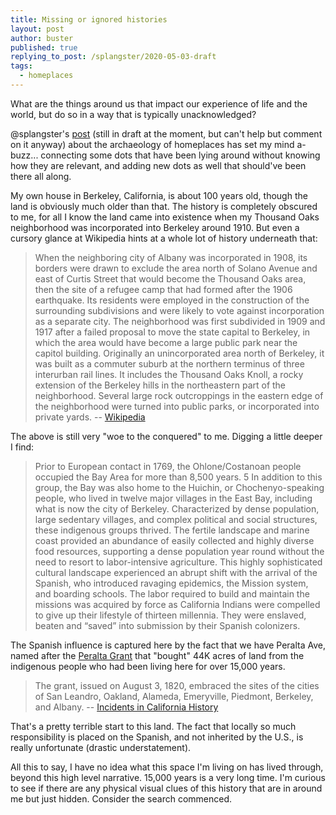 ```yaml
---
title: Missing or ignored histories
layout: post
author: buster
published: true
replying_to_post: /splangster/2020-05-03-draft
tags:
  - homeplaces
---
```


What are the things around us that impact our experience of life and the world, but do so in a way that is typically unacknowledged?

@splangster's [post](/rickshaw/splangster/2020-05-03-draft) (still in draft at the moment, but can't help but comment on it anyway) about the archaeology of homeplaces has set my mind a-buzz... connecting some dots that have been lying around without knowing how they are relevant, and adding new dots as well that should've been there all along. 

My own house in Berkeley, California, is about 100 years old, though the land is obviously much older than that. The history is completely obscured to me, for all I know the land came into existence when my Thousand Oaks neighborhood was incorporated into Berkeley around 1910. But even a cursory glance at Wikipedia hints at a whole lot of history underneath that:

> When the neighboring city of Albany was incorporated in 1908, its borders were drawn to exclude the area north of Solano Avenue and east of Curtis Street that would become the Thousand Oaks area, then the site of a refugee camp that had formed after the 1906 earthquake. Its residents were employed in the construction of the surrounding subdivisions and were likely to vote against incorporation as a separate city. The neighborhood was first subdivided in 1909 and 1917 after a failed proposal to move the state capital to Berkeley, in which the area would have become a large public park near the capitol building. Originally an unincorporated area north of Berkeley, it was built as a commuter suburb at the northern terminus of three interurban rail lines. It includes the Thousand Oaks Knoll, a rocky extension of the Berkeley hills in the northeastern part of the neighborhood. Several large rock outcroppings in the eastern edge of the neighborhood were turned into public parks, or incorporated into private yards. -- [Wikipedia](https://en.wikipedia.org/wiki/Thousand_Oaks,_Berkeley,_California)

The above is still very "woe to the conquered" to me. Digging a little deeper I find: 

> Prior to European contact in 1769, the Ohlone/Costanoan people occupied the Bay Area for more than 8,500 years. 5  In addition to this group, the Bay was also home to the Huichin, or Chochenyo-speaking people, who lived in twelve major villages in the East Bay, including what is now the city of Berkeley. Characterized by dense population, large sedentary villages, and complex political and social structures, these indigenous groups thrived. The fertile landscape and marine coast provided an abundance of easily collected and highly diverse food resources, supporting a dense population year round without the need to resort to labor-intensive agriculture. This highly sophisticated cultural landscape experienced an abrupt shift with the arrival of the Spanish, who introduced ravaging epidemics, the Mission system, and boarding schools. The labor required to build and maintain the missions was acquired by force as California Indians were compelled to give up their lifestyle of thirteen millennia. They were enslaved, beaten and “saved” into submission by their Spanish colonizers.

The Spanish influence is captured here by the fact that we have Peralta Ave, named after the [Peralta Grant](https://en.wikipedia.org/wiki/Rancho_San_Antonio_(Peralta)) that "bought" 44K acres of land from the indigenous people who had been living here for over 15,000 years.

> The grant, issued on August 3, 1820, embraced the sites of the cities of San Leandro, Oakland, Alameda, Emeryville, Piedmont, Berkeley, and Albany. -- [Incidents in California History](https://postalmuseum.si.edu/indiansatthepostoffice/mural46.html)

That's a pretty terrible start to this land. The fact that locally so much responsibility is placed on the Spanish, and not inherited by the U.S., is really unfortunate (drastic understatement). 

All this to say, I have no idea what this space I'm living on has lived through, beyond this high level narrative. 15,000 years is a very long time. I'm curious to see if there are any physical visual clues of this history that are in around me but just hidden. Consider the search commenced.